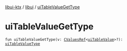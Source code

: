 [libui-ktx](../index.md) / [libui](index.md) / [uiTableValueGetType](./ui-table-value-get-type.md)

# uiTableValueGetType

`fun uiTableValueGetType(v: `[`CValuesRef`](../kotlinx.cinterop/-c-values-ref/index.md)`<`[`uiTableValue`](ui-table-value.md)`>?): `[`uiTableValueType`](ui-table-value-type.md)